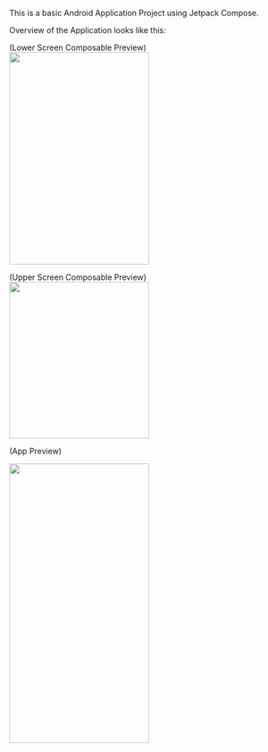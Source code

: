 This is a basic Android Application Project using Jetpack Compose.

Overview of the Application looks like this: 
<p>
(Lower Screen Composable Preview)
<br>
<img src="https://github.com/stym-rj/CSE224-Fundamentals-of-Android/assets/62481122/27a30aed-86bd-47fd-9add-bca1d0f66d1a" width="250" height="380">
</p>

<p>
(Upper Screen Composable Preview)
<br>
<img src="https://github.com/stym-rj/CSE224-Fundamentals-of-Android/assets/62481122/52d5a4be-65de-45fc-b122-b2a6cf5af5f1" width="250" height="280">
</p>

(App Preview)

<img src="https://github.com/stym-rj/CSE224-Fundamentals-of-Android/assets/62481122/06bbfb72-368d-492c-bde4-73bc785de982" width="250" height="500">
